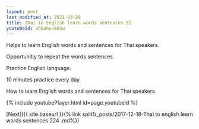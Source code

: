 ```yaml
---
layout: post
last_modified_at: 2021-03-29
title: Thai to English learn words sentences 51 
youtubeId: xhQohun6USw
---
```

 
 
Helps to learn English words and sentences for Thai speakers.

Opportunitiy to repeat the words sentences. 

Practice English language. 
 
10 minutes practice every day. 
 
How to learn English words and sentences for Thai speakers 
 
{% include youtubePlayer.html id=page.youtubeId %}
 
 
[Next]({{ site.baseurl }}{% link  split1/_posts/2017-12-18-Thai to english learn words sentences 224 .md%})
 
